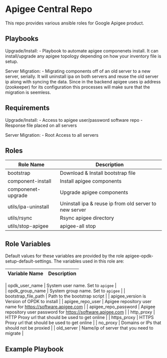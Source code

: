 Apigee Central Repo
===========================

This repo provides various ansible roles for Google Apigee product. 

Playbooks
------------
Upgrade/Install:
    - Playbook to automate apigee componenets install. It can install/upgrade any apigee topology depending on how your inventory file is setup.

Server Migration:
    - Migrating components off of an old server to a new server, serially. It will uninstall ipa on both servers and reuse the old server ip along with syncing the data. Since in the backend apigee uses ip address (zookeeper) for its configuration this processes will make sure that the migration is seemless. 

Requirements
------------
Upgrade/Install:
    - Access to apigee user/password software repo
    - Response file placed on all servers 

Server Migration:
    - Root Access to all servers

Roles
------------

| Role Name | Description |
| --- | --- |
| bootstrap | Download & Install bootstrap file |
| component-install | Install apigee components |  
| componenet-upgrade | Upgrade apigee components |
| utils/ipa-uninstall | Uninstall ipa & reuse ip from old server to new server|  
| utils/rsync | Rsync apigee directory |
| utils/stop-apigee | apigee-all stop |

 
Role Variables
--------------
Default values for these variables are provided by the role apigee-opdk-setup-default-settings. The variables used in 
this role are:

| Variable Name | Description |
| --- | --- |

| opdk_user_name | System user name. Set to `apigee` |  
| opdk_group_name | System group name. Set to `apigee` |
| bootstrap_file_path | Path to the bootstrap script |
| apigee_version is Version of OPDK to install |
| apigee_repo_user | Apigee repository user name for https://software.apigee.com |
| apigee_repo_password | Apigee repository user password for https://software.apigee.com |
| http_proxy | HTTP Proxy url that should be used to get online |
| https_proxy | HTTPS Proxy url that should be used to get online |
| no_proxy | Domains or IPs that should not be proxied | 
| old_server | Name/ip of server that you need to migrate |        


Example Playbook
----------------
